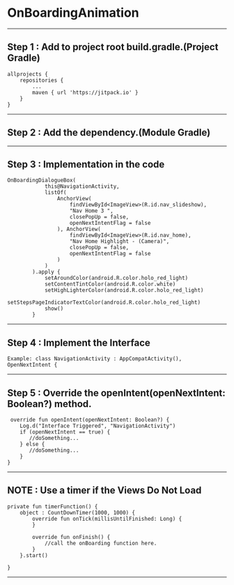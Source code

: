 # OnBoardingAnimation 

----------
Step 1 : Add to project root build.gradle.(Project Gradle)
----------
	allprojects {
		repositories {
			...
			maven { url 'https://jitpack.io' } 
		}
	}
----------
Step 2 : Add the dependency.(Module Gradle)
----------


----------
Step 3 : Implementation in the code
----------
	OnBoardingDialogueBox(
                this@NavigationActivity,
                listOf(
                    AnchorView(
                        findViewById<ImageView>(R.id.nav_slideshow),
                        "Nav Home 3 ",
                        closePopUp = false,
                        openNextIntentFlag = false
                    ), AnchorView(
                        findViewById<ImageView>(R.id.nav_home),
                        "Nav Home Highlight - (Camera)",
                        closePopUp = false,
                        openNextIntentFlag = false
                    )
                )
            ).apply {
                setAroundColor(android.R.color.holo_red_light)
                setContentTintColor(android.R.color.white)
                setHighLighterColor(android.R.color.holo_red_light)
                setStepsPageIndicatorTextColor(android.R.color.holo_red_light)
                show()
            }
----------
Step 4 : Implement the Interface
----------
	Example: class NavigationActivity : AppCompatActivity(), OpenNextIntent {
----------
Step 5 : Override the openIntent(openNextIntent: Boolean?) method.
----------
	 override fun openIntent(openNextIntent: Boolean?) {
        Log.d("Interface Triggered", "NavigationActivity")
        if (openNextIntent == true) {
           //doSomething...
        } else {
           //doSomething...
        }
    }
----------
NOTE : Use a timer if the Views Do Not Load
----------
	private fun timerFunction() {
        object : CountDownTimer(1000, 1000) {
            override fun onTick(millisUntilFinished: Long) {
            }

            override fun onFinish() {
                //call the onBoarding function here.
            }
        }.start()

    }
----------
